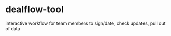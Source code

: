 # dealflow-tool
interactive workflow for team members to sign/date, check updates, pull out of data 
